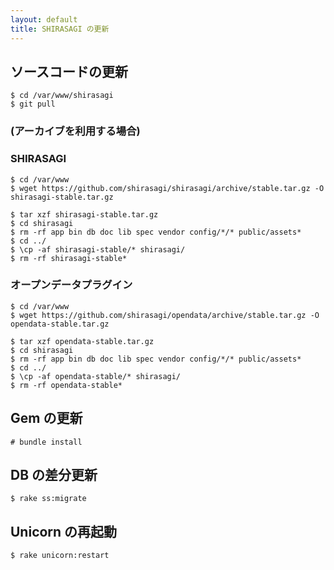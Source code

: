 ```yaml
---
layout: default
title: SHIRASAGI の更新
---
```


## ソースコードの更新

```
$ cd /var/www/shirasagi
$ git pull
```

### (アーカイブを利用する場合)

### SHIRASAGI

```
$ cd /var/www
$ wget https://github.com/shirasagi/shirasagi/archive/stable.tar.gz -O shirasagi-stable.tar.gz

$ tar xzf shirasagi-stable.tar.gz
$ cd shirasagi
$ rm -rf app bin db doc lib spec vendor config/*/* public/assets*
$ cd ../
$ \cp -af shirasagi-stable/* shirasagi/
$ rm -rf shirasagi-stable*
```

### オープンデータプラグイン

```
$ cd /var/www
$ wget https://github.com/shirasagi/opendata/archive/stable.tar.gz -O opendata-stable.tar.gz

$ tar xzf opendata-stable.tar.gz
$ cd shirasagi
$ rm -rf app bin db doc lib spec vendor config/*/* public/assets*
$ cd ../
$ \cp -af opendata-stable/* shirasagi/
$ rm -rf opendata-stable*
```

## Gem の更新

```
# bundle install
```

## DB の差分更新

```
$ rake ss:migrate
```

## Unicorn の再起動

```
$ rake unicorn:restart
```
